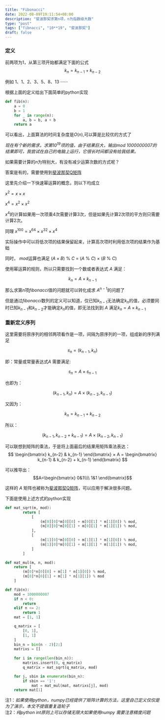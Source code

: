 ```yaml
---
title: "Fibonacci"
date: 2022-08-09T19:11:54+08:00
description: "斐波那契求第n项，n为指数级大数"
type: "post"
tags: ["fibnacci", "10**19", "斐波那契"]
draft: false
---
```


### 定义  
前两项为1，从第三项开始都满足下面的公式  
$$k_n = k_{n-1} + k_{n-2}$$

例如 1、1、2、3、5、8、13 ······  

根据上面的定义给出下面简单的python实现
```python
def fib(n):
    a = 0
    b = 1
    for _ in range(n):
        a, b = b, a + b
    return a
```
可以看出，上面算法的时间复杂度是$O(n)$,可以算是比较优的方式了  

_现在有个新的需求，求第$10^{19}$项的值，由于结果巨大，输出$mod$ $1000000007$的结果即可，我尝试在自己的电脑上运行，它很长时间都没有给我结果。_

如果需要计算的$n$为特别大，有没有减少运算次数的方式呢？  

答案是有的，需要使用到[斐波那契Q矩阵](https://mathworld.wolfram.com/FibonacciQ-Matrix.html)  

这里先介绍一下快速幂运算的概念，则以下均成立

$x^2 = x × x$

$x^4 = x^2 × x^2$  

$x^4$的计算如果用一次项乘4次需要计算3次，但是如果先计算2次项的平方则只需要计算2次。  

同理 $x^{100} = x^{64} × x^{32} × x^4$  

实际操作中可以将低次项的结果保留起来，计算高次项时利用低次项的结果作为基础  

同时， $mod$运算也满足 $(A × B)$ % $C$ = $(A$ % $C)$ × $(B$ % $C)$

使用幂运算的规则，所以只需要找到一个数或者表达式 $A$ 满足： 

$$k_n = A × k_{n-1}$$  

那么求第$n$项$fibonacci$值的问题就可以转化成求 $A^{n-1}$的问题了 

但是通过$fibonacci$数列的定义可以知道，仅已知$k_{n-1}$无法确定$k_n$的值，必须要同时已知$k_{n-1}$和$k_{n-2}$才能确定$k_n$的值，即无法找到到 $A$ 满足$k_n = A × k_{n-1}$

### 重新定义序列

这里需要将原序列的相邻两项看作是一项，间隔为原序列的一项，组成新的序列满足  

$$s_n = (k_{n-1}, k_n)$$

即：常量或常量表达式$A$ 需要满足:  

$$s_n = A × s_{n-1}$$

也即为： 

$$(k_{n-1}, k_n) = A × (k_{n-2}, k_{n-1})$$  

又因为： 

$$k_n = k_{n-1} + k_{n-2}$$  

所以： 

$$(k_{n-1}, k_{n-2}+k_{n-1}) = A × (k_{n-2}, k_{n-1})$$

可以联想到矩阵的乘法，于是将上面最后的结果用矩阵乘法表达：  
$$
\begin{bmatrix}
k_{n-2} & k_{n-1}
\end{bmatrix} × A = \begin{bmatrix}
k_{n-1} & k_{n-2} + k_{n-1}
\end{bmatrix} 
$$

可以推导出：  
$$A=\begin{bmatrix}
0&1\\\\
1&1
\end{bmatrix}$$

这样的 $A$ 矩阵也被称为[斐波那契Q矩阵](https://mathworld.wolfram.com/FibonacciQ-Matrix.html)，可以应用于解决很多问题。

下面是使用上述方式的python实现

```python
def mat_sqrt(m, mod):
        return [
            [
                (m[0][0]*m[0][0] + m[0][1] * m[1][0]) % mod,
                (m[0][0]*m[0][1] + m[0][1] * m[1][1]) % mod,
            ],
            [
                (m[1][0]*m[0][0] + m[1][1] * m[1][0]) % mod,
                (m[1][0]*m[0][1] + m[1][1] * m[1][1]) % mod,
            ]
        ]

def mat_mul(m, n, mod):
    return [
        (m[0]*n[0][0] + m[1] * n[1][0]) % mod,
        (m[0]*n[0][1] + m[1] * n[1][1]) % mod
    ]

def fib(n):
    mod = 1000000007
    if n < 0:
        return
    elif n <= 2:
        return 1
    mat = [1, 1]

    q_matrix = [
        [0, 1],
        [1, 1]
    ]
    bin_n = bin(n - 2)[2:]
    matrixs = []
    
    for i in range(len(bin_n)):
        matrixs.insert(0, q_matrix)
        q_matrix = mat_sqrt(q_matrix, mod)

    for j, sbin in enumerate(bin_n):
        if sbin == '1':
            mat = mat_mul(mat, matrixs[j], mod)
    return mat[1]

```

注1：*如果使用python，numpy已经提供了矩阵计算的方法，这里自己定义仅仅是为了演示，本文不提倡重复造轮子*  
注2：*纯python int原则上可以存储无限大如果使用numpy 需要注意精度问题*